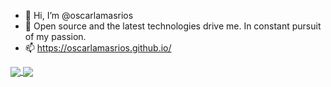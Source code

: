 - 👋 Hi, I’m @oscarlamasrios
- 👀 Open source and the latest technologies drive me. In constant pursuit of my passion.
- 📫 https://oscarlamasrios.github.io/

<!---
oscarlamasrios/oscarlamasrios is a ✨ special ✨ repository because its `README.md` (this file) appears on your GitHub profile.
You can click the Preview link to take a look at your changes.
--->

<a href="https://github-readme-stats.vercel.app/api?username=oscarlamasrios&show_icons=true">
  <img align="center" src="https://github-readme-stats.vercel.app/api?username=oscarlamasrios&show_icons=true" />
</a>
<a href="https://github.com/oscarlamasrios/github-readme-stats">
  <img align="center" src="https://github-readme-stats.vercel.app/api/top-langs/?username=oscarlamasrios&layout=compact" />
</a>
